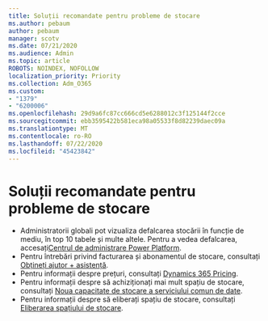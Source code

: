 ```yaml
---
title: Soluții recomandate pentru probleme de stocare
ms.author: pebaum
author: pebaum
manager: scotv
ms.date: 07/21/2020
ms.audience: Admin
ms.topic: article
ROBOTS: NOINDEX, NOFOLLOW
localization_priority: Priority
ms.collection: Adm_O365
ms.custom:
- "1379"
- "6200006"
ms.openlocfilehash: 29d9a6fc87cc666cd5e6288012c3f125144f2cce
ms.sourcegitcommit: ebb3595422b581eca98a05533f8d82239daec09a
ms.translationtype: MT
ms.contentlocale: ro-RO
ms.lasthandoff: 07/22/2020
ms.locfileid: "45423842"
---
```

# <a name="recommended-solutions-for-storage-issues"></a>Soluții recomandate pentru probleme de stocare

- Administratorii globali pot vizualiza defalcarea stocării în funcție de mediu, în top 10 tabele și multe altele. Pentru a vedea defalcarea, accesați[Centrul de administrare Power Platform](https://admin.powerplatform.microsoft.com/analytics/d365ce). 
- Pentru întrebări privind facturarea și abonamentul de stocare, consultați [Obțineți ajutor + asistență](https://docs.microsoft.com/dynamics365/customer-engagement/admin/contact-information-microsoft-dynamics-365-online-billing-support).
- Pentru informații despre prețuri, consultați [Dynamics 365 Pricing](https://dynamics.microsoft.com/pricing/).
- Pentru informații despre să achiziționați mai mult spațiu de stocare, consultați [Noua capacitate de stocare a serviciului comun de date](https://go.microsoft.com/fwlink/p/?linkid=2010782).
- Pentru informații despre să eliberați spațiu de stocare, consultați [Eliberarea spațiului de stocare](https://go.microsoft.com/fwlink/p/?linkid=2011105).